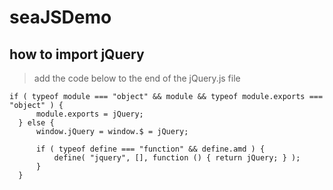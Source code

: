 # seaJSDemo

## how to import jQuery
> add the code below to the end of the jQuery.js file

    if ( typeof module === "object" && module && typeof module.exports === "object" ) {
          module.exports = jQuery;
      } else {
          window.jQuery = window.$ = jQuery;
      
          if ( typeof define === "function" && define.amd ) {
              define( "jquery", [], function () { return jQuery; } );
          }
      }

